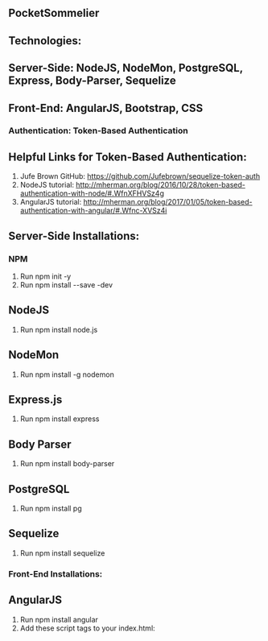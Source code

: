 ## PocketSommelier

## Technologies:

## Server-Side:  NodeJS, NodeMon, PostgreSQL, Express, Body-Parser, Sequelize

## Front-End: AngularJS, Bootstrap, CSS

### Authentication: Token-Based Authentication
## Helpful Links for Token-Based Authentication: 
1. Jufe Brown GitHub: https://github.com/Jufebrown/sequelize-token-auth
2. NodeJS tutorial: http://mherman.org/blog/2016/10/28/token-based-authentication-with-node/#.WfnXFHVSz4g
3. AngularJS tutorial: http://mherman.org/blog/2017/01/05/token-based-authentication-with-angular/#.Wfnc-XVSz4i

## Server-Side Installations:

### NPM 
1. Run npm init -y
2. Run npm install --save -dev

## NodeJS
1. Run npm install node.js

## NodeMon 
1. Run npm install -g nodemon

## Express.js
1. Run npm install express

## Body Parser
1. Run npm install body-parser

## PostgreSQL
1. Run npm install pg

## Sequelize
1. Run npm install sequelize

### Front-End Installations:
## AngularJS
1. Run npm install angular
2. Add these script tags to your index.html: <script type="text/javascript" src="/node_modules/angular/angular.min.js"></script>
<script type="text/javascript" src="/node_modules/angular-route/angular-route.min.js"></script>

